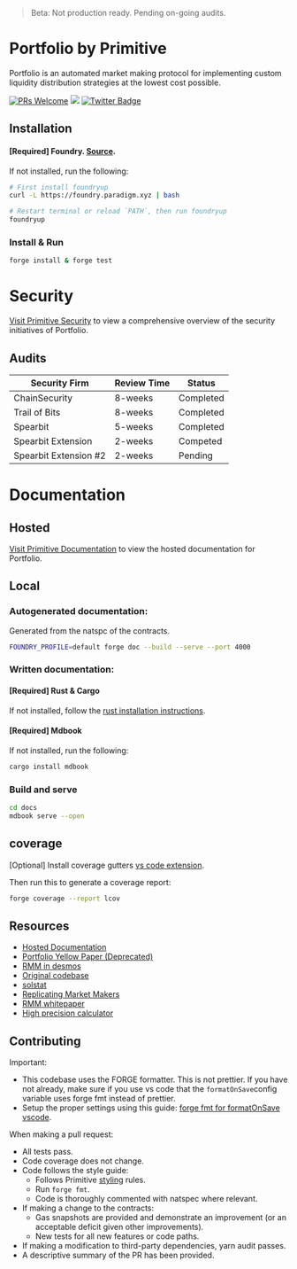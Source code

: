 > Beta: Not production ready. Pending on-going audits.

# Portfolio by Primitive

Portfolio is an automated market making protocol for implementing custom liquidity distribution strategies at the lowest cost possible.

[![PRs Welcome](https://img.shields.io/badge/PRs-welcome-brightgreen.svg)](https://github.com/primitivefinance/portfolio#contributing) [![](https://dcbadge.vercel.app/api/server/primitive?style=flat)](https://discord.gg/primitive) [![Twitter Badge](https://badgen.net/badge/icon/twitter?icon=twitter&label)](https://twitter.com/primitivefi)

## Installation

#### [Required] Foundry. [Source](https://github.com/foundry-rs/foundry).
If not installed, run the following:
```bash
# First install foundryup
curl -L https://foundry.paradigm.xyz | bash

# Restart terminal or reload `PATH`, then run foundryup
foundryup
```

### Install & Run

```bash
forge install & forge test
```

# Security

[Visit Primitive Security](https://www.primitive.xyz/security) to view a comprehensive overview of the security initiatives of Portfolio.

## Audits

| Security Firm      | Review Time | Status    |
| ------------------ | ----------- | --------- |
| ChainSecurity      | 8-weeks     | Completed |
| Trail of Bits      | 8-weeks     | Completed |
| Spearbit           | 5-weeks     | Completed |
| Spearbit Extension | 2-weeks     | Competed   |
| Spearbit Extension #2 | 2-weeks     | Pending   |


# Documentation

## Hosted
[Visit Primitive Documentation](https://docs.primitive.xyz) to view the hosted documentation for Portfolio.


## Local

### Autogenerated documentation:

Generated from the natspc of the contracts.

```bash
FOUNDRY_PROFILE=default forge doc --build --serve --port 4000
```

### Written documentation:

#### [Required] Rust & Cargo
If not installed, follow the [rust installation instructions](https://www.rust-lang.org/tools/install).

#### [Required] Mdbook
If not installed, run the following:
```bash
cargo install mdbook
```

### Build and serve

```bash
cd docs
mdbook serve --open
```

## coverage

[Optional] Install coverage gutters [vs code extension](https://github.com/ryanluker/vscode-coverage-gutters).

Then run this to generate a coverage report:

```bash
forge coverage --report lcov
```

## Resources

- [Hosted Documentation](https://docs.primitive.xyz)
- [Portfolio Yellow Paper (Deprecated)](https://www.primitive.xyz/papers/yellow.pdf)
- [RMM in desmos](https://www.desmos.com/calculator/8py0nzdgfp)
- [Original codebase](https://github.com/primitivefinance/rmm-core)
- [solstat](https://github.com/primitivefinance/solstat)
- [Replicating Market Makers](https://github.com/angeris/angeris.github.io/blob/master/papers/rmms.pdf)
- [RMM whitepaper](https://primitive.xyz/whitepaper)
- [High precision calculator](https://keisan.casio.com/calculator)


## Contributing

Important:
- This codebase uses the FORGE formatter. This is not prettier. If you have not already, make sure if you use vs code that the `formatOnSave`config variable uses forge fmt instead of prettier.
- Setup the proper settings using this guide: [forge fmt for formatOnSave vscode](https://github.com/juanfranblanco/vscode-solidity/pull/359#issue-1344943156).

When making a pull request:
- All tests pass.
- Code coverage does not change.
- Code follows the style guide:
    - Follows Primitive [styling](https://github.com/primitivefinance/pso-sol) rules.
    - Run `forge fmt`.
    - Code is thoroughly commented with natspec where relevant.
- If making a change to the contracts:
    - Gas snapshots are provided and demonstrate an improvement (or an acceptable deficit given other improvements).
    - New tests for all new features or code paths.
- If making a modification to third-party dependencies, yarn audit passes.
- A descriptive summary of the PR has been provided.

